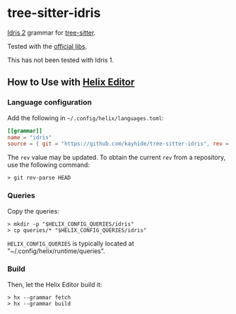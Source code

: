 # tree-sitter-idris

[Idris 2](https://github.com/idris-lang/Idris2) grammar for 
[tree-sitter](https://github.com/tree-sitter/tree-sitter).

Tested with the [official libs](https://github.com/idris-lang/Idris2/tree/main/libs).

This has not been tested with Idris 1.

## How to Use with [Helix Editor](https://helix-editor.com/)

### Language configuration

Add the following in `~/.config/helix/languages.toml`:

```toml
[[grammar]]
name = "idris"
source = { git = "https://github.com/kayhide/tree-sitter-idris", rev = "c3ab3a95415d9807038f6ed026617cb44328f1c3" }
```

The `rev` value may be updated.
To obtain the current `rev` from a repository, use the following command:

```console
> git rev-parse HEAD
```


### Queries

Copy the queries:

```console
> mkdir -p "$HELIX_CONFIG_QUERIES/idris"
> cp queries/* "$HELIX_CONFIG_QUERIES/idris"
```

`HELIX_CONFIG_QUERIES` is typically located at "~/.config/helix/runtime/queries".


### Build

Then, let the Helix Editor build it:

```console
> hx --grammar fetch
> hx --grammar build
```
